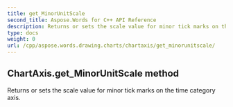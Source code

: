 ```yaml
---
title: get_MinorUnitScale
second_title: Aspose.Words for C++ API Reference
description: Returns or sets the scale value for minor tick marks on the time category axis. 
type: docs
weight: 0
url: /cpp/aspose.words.drawing.charts/chartaxis/get_minorunitscale/
---
```

## ChartAxis.get_MinorUnitScale method


Returns or sets the scale value for minor tick marks on the time category axis.

